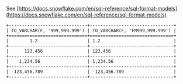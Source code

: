 See [https://docs.snowflake.com/en/sql-reference/sql-format-models](https://docs.snowflake.com/en/sql-reference/sql-format-models)
```
+------------------------------+--------------------------------+
| TO_VARCHAR(F, '999,999.999') | TO_VARCHAR(F, 'FM999,999.999') |
+==============================+================================+
|        1.2                   | 1.2                            |
+------------------------------+--------------------------------+
|      123.456                 | 123.456                        |
+------------------------------+--------------------------------+
|    1,234.56                  | 1,234.56                       |
+------------------------------+--------------------------------+
| -123,456.789                 | -123,456.789                   |
+------------------------------+--------------------------------+
```
